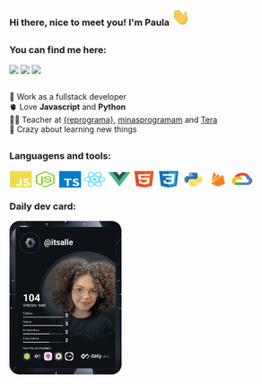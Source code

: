 ### Hi there, nice to meet you! I'm Paula <img height="32" src="https://github.com/itsalle/itsalle/raw/main/images/Hi.gif">
##

### You can find me here:
 <div> 
  <a href="https://www.twitter.com/paulaisdev"><img src="https://img.shields.io/badge/Twitter-1DA1F2?style=for-the-badge&logo=twitter&logoColor=white" target="_blank"></a>
  <a href="mailto:paulaisdev@gmail.com"><img src="https://img.shields.io/badge/Gmail-D14836?style=for-the-badge&logo=gmail&logoColor=white" target="_blank"></a>
  <a href="https://www.linkedin.com/in/paulaallemand" target="_blank"><img src="https://img.shields.io/badge/LinkedIn-0077B5?style=for-the-badge&logo=linkedin&logoColor=white" target="_blank"></a>  
</div>

##
🔭 Work as a fullstack developer<br>
🫀 Love **Javascript** and **Python**<br>
👩‍🏫 Teacher at [{reprograma}](https://reprograma.com.br/), [minasprogramam](https://minasprogramam.com/) and [Tera](https://somostera.com/)<br>
🤩 Crazy about learning new things <br>


##
### Languagens and tools:
<div style="display: inline_block">
  <img align="center" alt="Logo-Javascript" height="30" width="40" src="https://raw.githubusercontent.com/devicons/devicon/master/icons/javascript/javascript-plain.svg">
  <img align="center" alt="Logo-Nodejs" height="30" width="40" src="https://raw.githubusercontent.com/devicons/devicon/master/icons/nodejs/nodejs-original.svg">
  <img align="center" alt="Logo-Typescript" height="30" width="40" src="https://raw.githubusercontent.com/devicons/devicon/master/icons/typescript/typescript-plain.svg">
  <img align="center" alt="Logo-React" height="30" width="40" src="https://raw.githubusercontent.com/devicons/devicon/master/icons/react/react-original.svg">
  <img align="center" alt="Logo-Vue" height="30" width="40" src="https://raw.githubusercontent.com/devicons/devicon/master/icons/vuejs/vuejs-original.svg">
  <img align="center" alt="Logo-HTML" height="30" width="40" src="https://raw.githubusercontent.com/devicons/devicon/master/icons/html5/html5-original.svg">
  <img align="center" alt="Logo-CSS" height="30" width="40" src="https://raw.githubusercontent.com/devicons/devicon/master/icons/css3/css3-original.svg">
  <img align="center" alt="Logo-Python" height="30" width="40" src="https://raw.githubusercontent.com/devicons/devicon/master/icons/python/python-original.svg">
  <img align="center" alt="Logo-Firebase" height="30" width="40" src="https://raw.githubusercontent.com/devicons/devicon/master/icons/firebase/firebase-plain.svg">
  <img align="center" alt="Logo-Google-Cloud" height="30" width="40" src="https://raw.githubusercontent.com/devicons/devicon/master/icons/googlecloud/googlecloud-original.svg">
</div>
 
 ### Daily dev card:
<div>
   <a href="https://app.daily.dev/itsalle"><img src="https://github.com/itsalle/itsalle/blob/main/devcard.svg" width="200" alt="Paula Allemand's Dev Card"/></a>
</div>

